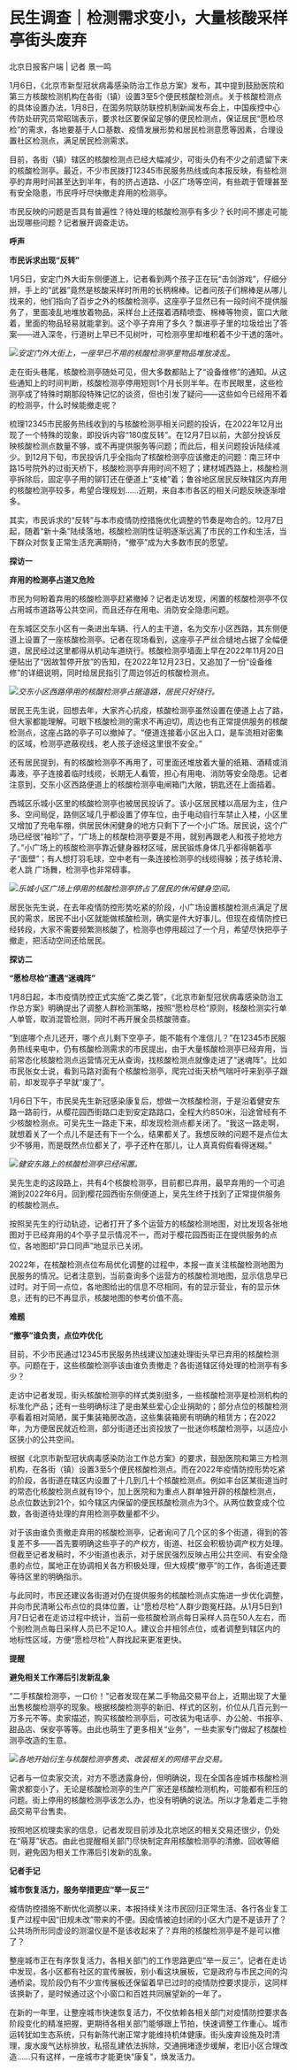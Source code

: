 # 民生调查｜检测需求变小，大量核酸采样亭街头废弃

北京日报客户端 | 记者 景一鸣

1月6日，《北京市新型冠状病毒感染防治工作总方案》发布，其中提到鼓励医院和第三方核酸检测机构在各街（镇）设置3至5个便民核酸检测点。关于核酸检测点的具体设置办法，1月8日，在国务院联防联控机制新闻发布会上，中国疾控中心传防处研究员常昭瑞表示，要求社区要保留足够的便民检测点，保证居民“愿检尽检”的需求，各地要基于人口基数、疫情发展形势和居民检测意愿等因素，合理设置社区检测点，满足居民检测需求。

目前，各街（镇）辖区的核酸检测点已经大幅减少，可街头仍有不少之前遗留下来的核酸检测亭。最近，不少市民拨打12345市民服务热线或向本报反映，有些检测亭的弃用时间甚至达到半年，有的挤占道路、小区广场等空间，有些疏于管理甚至有安全隐患，市民呼吁尽快撤走弃用的检测亭。

市民反映的问题是否具有普遍性？待处理的核酸检测亭有多少？长时间不挪走可能出现哪些问题？记者展开调查走访。

**呼声**

**市民诉求出现“反转”**

1月5日，安定门外大街东侧便道上，记者看到两个孩子正在玩“击剑游戏”，仔细分辨，手上的“武器”竟然是核酸采样时所用的长柄棉棒。记者问孩子们棉棒是从哪儿找来的，他们指向了百步之外的核酸检测亭。这座亭子显然已有一段时间不提供服务了，里面凌乱地堆放着物品，采样台上还摆着酒精喷壶、棉棒等物资，窗口大敞着，里面的物品轻易就能拿到。这个亭子弃用了多久？飘进亭子里的垃圾给出了答案——进入深冬，行道树上早已不见树叶，可检测亭里却堆积着不少干透的落叶。

![](https://inews.gtimg.com/newsapp_bt/0/15601087391/1000)_安定门外大街上，一座早已不用的核酸检测亭里物品堆放凌乱。_

走在街头巷尾，核酸检测亭随处可见，但大多数都贴上了“设备维修”的通知。从这些通知上的时间判断，核酸检测亭停用短则1个月长则半年。在市民眼里，这些检测亭成了特殊时期那段特殊记忆的谈资，但也引发了疑问——这些如今已经用不着的检测亭，什么时候能撤走呢？

梳理12345市民服务热线收到的与核酸检测亭相关问题的投诉，在2022年12月出现了一个特殊的现象，即投诉内容“180度反转”。在12月7日以前，大部分投诉反映核酸检测点数量不够，或不再提供服务等问题；而此后，相关问题投诉陆续减少。到12月下旬，市民投诉几乎全指向了核酸检测亭应该撤走的问题：南三环中路15号院外的过街天桥下，核酸检测亭弃用时间不短了；建材城西路上，核酸检测亭拆除后，固定亭子用的铆钉还在便道上“支棱”着；鲁谷地区居民反映辖区内弃用的核酸检测亭较多，希望合理规划……近期，来自本市各区的相关问题反映逐渐增多。

其实，市民诉求的“反转”与本市疫情防控措施优化调整的节奏是吻合的。12月7日起，随着“新十条”陆续落地，核酸检测阴性证明逐渐远离了市民的工作和生活，当下群众对恢复正常生活充满期待，“撤亭”成为大多数市民的愿望。

**探访一**

**弃用的检测亭占道又危险**

市民为何盼着弃用的核酸检测亭赶紧撤掉？记者走访发现，闲置的核酸检测亭不仅占用城市道路等公共空间，而且还存在用电、消防安全隐患问题。

在东城区交东小区有一条进出车辆、行人的主干道，名为交东小区西路，其东侧便道上设置了一座核酸检测亭。记者在现场看到，这座亭子严丝合缝地占据了全幅便道，居民经过这里都得从机动车道绕行。核酸检测亭墙面上早在2022年11月20日便贴出了“因故暂停开放”的告知，在2022年12月23日，又追加了一份“设备维修”的详细说明，同时给居民指引了周边邻近的核酸检测点。

![](https://inews.gtimg.com/newsapp_bt/0/15601087396/1000)_交东小区西路停用的核酸检测亭占据道路，居民只好绕行。_

居民王先生说，回想去年，大家齐心抗疫，核酸检测亭虽然设置在便道上占了路，但大家都能理解。可眼下核酸检测的需求不再迫切，周边也有正常提供服务的核酸检测点，这座占路的亭子可以撤掉了。“便道连接着小区出入口，是车流相对密集的区域，检测亭遮蔽视线，老人孩子途经这里很不安全。”

还有居民提到，有的核酸检测亭不再用了，可里面还堆放着大量的纸箱、酒精或消毒液，亭子连接着临时线缆，长期无人看管，担心有用电、消防等安全隐患。记者注意到，交东小区西路便道上的核酸检测亭电闸箱门大敞，钥匙还在上面插着。

西城区乐城小区里的核酸检测亭也被居民投诉了。该小区居民楼以高层为主，住户多、空间局促，路侧区域几乎都设置了停车位，由于电动自行车禁止入楼，小区里又增加了充电车棚，供居民休闲健身的地方只剩下了一个小广场。居民说，这个广场已经很“袖珍”了，“广场上的核酸检测亭要是不用，就别再跟老人和孩子抢地方了。”小广场上的核酸检测亭靠近健身器材区域，居民锻炼身体几乎都得朝着亭子“面壁”；有人想打羽毛球，空中老有一条连接检测亭的线缆得躲；孩子练轮滑、老人跳
广场舞，检测亭也非常碍事。

![](https://inews.gtimg.com/newsapp_bt/0/15601087413/1000)_乐城小区广场上停用的核酸检测亭挤占了居民的休闲健身空间。_

居民张先生说，在去年疫情防控形势吃紧的阶段，小广场设置核酸检测点满足了居民的需求，居民不出小区就能做核酸检测，确实是件大好事儿。但现在疫情防控已经转段，大家不需要频繁测核酸了，检测亭也停用超过了一个月，希望尽快把亭子撤走，把活动空间还给居民。

**探访二**

**“愿检尽检”遭遇“迷魂阵”**

1月8日起，本市疫情防控正式实施“乙类乙管”，《北京市新型冠状病毒感染防治工作总方案》明确提出了调整人群检测策略，按照“愿检尽检”原则，核酸检测实行单人单管，取消混管检测，同时不再开展全员核酸筛查。

“到底哪个点儿还开，哪个点儿剩下空亭子，能不能有个准信儿？”在12345市民服务热线来电中，仍有核酸检测需求的市民提出，由于大量核酸检测亭已经弃用，当前常态化核酸检测点运营情况无从查询，找核酸检测点就像走进了“迷魂阵”。比如市民张女士说，看到马路对面有个核酸检测亭，爬完过街天桥气喘吁吁来到亭子跟前，却发现亭子早就“废了”。

1月6日下午，市民吴先生新冠感染康复后，想做一次核酸检测，于是沿着健安东路一路前行，从樱花园西街路口走到安定路路口，全程大约850米，沿途曾经有不少核酸检测点。可吴先生一路走下来，却发现检测点都关闭了。“我这一路走啊，就想着关了一个点儿不是还有下一个么，结果都关了。我想反映的问题不是点位太少不够用，而是既然点位都关了，亭子还杵在那儿，让人真真假假看得迷糊。”

![](https://inews.gtimg.com/newsapp_bt/0/15601087427/1000)_健安东路上的核酸检测亭已经闲置。_

吴先生走的这段路上，共有4个核酸检测亭，目前都已弃用，最早弃用的一个可追溯到2022年6月。回到樱花园西街东侧便道上，吴先生终于找到了正常提供服务的核酸检测点。

按照吴先生的行动轨迹，记者打开了多个运营方的核酸检测地图，对比发现各张地图对于已经弃用的4个亭子显示情况不一，而对于樱花园西街正在提供服务的点位，各地图却“异口同声”地显示已关闭。

2022年，在核酸检测点位布局优化调整的过程中，本报一直关注核酸检测地图为民服务的情况。记者注意到，当前查询多个运营方的核酸检测地图，显示信息早已过时。对于同一点位，各地图给出的信息不尽相同，有的显示营业，有的显示休息，还有的已不再显示，核酸地图的参考价值不高。

**难题**

**“撤亭”谁负责，点位咋优化**

目前，不少市民通过12345市民服务热线建议加速处理街头早已弃用的核酸检测亭。问题在于，这些核酸检测亭该由谁负责撤走？各街道辖区待处理的检测亭有多少？

走访中记者发现，街头核酸检测亭的样式类别挺多，一些核酸检测亭是检测机构的标准化产品；还有一些明确标注了是由某些爱心企业捐助的；部分点位的核酸检测亭看着相对简陋，属于集装箱房改造，这些集装箱房有明确的租赁方；在2022年，为方便居民就近检测，部分街道还出资投放了一批迷你核酸检测亭，以适应小区狭小的公共空间。

根据《北京市新型冠状病毒感染防治工作总方案》的要求，鼓励医院和第三方检测机构，在各街（镇）设置3至5个便民核酸检测点。而在2022年疫情防控形势吃紧的阶段，各街道在辖区内设置了十几到几十个核酸检测点。例如丰台区某街道当时的常态化核酸检测点就有19个，加上医院和为重点人群单独开辟的核酸检测点，总点位数达到21个，如今辖区内保留的便民核酸检测点为3个。从两位数变成个位数，各街道待处理的弃用检测亭数量都不少。

对于该由谁负责撤走弃用的核酸检测亭，记者询问了几个区的多个街道，得到的答复差不多——首先要明确这些亭子的产权方，街道、社区会积极协调产权方处理。但截至记者发稿时，不少街道也表示，对于居民强烈反映占用公共空间、有安全隐患的点位，属地正在协调相关各方积极处理，但大规模“撤亭”的工作，各街道还要等待区里的明确指示。

与此同时，市民还建议各街道对仍在提供服务的核酸检测点实施进一步优化调整，并向市民清晰公布点位的具体位置，让“愿检尽检”人群少跑冤枉路。从1月5日到1月7日记者在走访过程中统计，当前一些核酸检测点每日采样人员在50人左右，而个别检测点每日采样人员已不足10人。建议合并相邻点位，或者调整到辖区内的地标性区域，方便“愿检尽检”人群找起来更准更快。

**提醒**

**避免相关工作滞后引发新乱象**

“二手核酸检测亭，一口价！”记者发现在某二手物品交易平台上，近期出现了大量出售核酸检测亭的现象。根据核酸检测亭的新旧、样式的区别，价位从几百元到一万多元不等。卖家描述，购买核酸检测亭后，可改装为电话亭、办公舱、书报亭、甜品店、保安亭等等。由此也萌生了更多相关“业务”，一些卖家专门做起了核酸检测亭改造的生意。

![](https://inews.gtimg.com/newsapp_bt/0/15601087429/1000)_各地开始衍生与核酸检测亭售卖、改装相关的网络平台交易。_

记者与一位卖家交流，对方不愿透露身份，但明确说，现在全国各座城市核酸检测需求都变小了，无论是核酸检测亭的生产厂家还是核酸检测机构，可能都有积压的问题。街上停用的核酸检测亭该怎么办，也没有明确的说法。所以才急着走二手物品交易平台售卖。

按照地区梳理卖家的信息，记者发现目前涉及北京地区的相关交易还很少，仍处在“萌芽”状态。由此也提醒相关部门尽快制定弃用核酸检测亭的清撤、回收等细则，避免因为相关工作滞后引发新的乱象。

**记者手记**

**城市恢复活力，服务举措更应“举一反三”**

疫情防控措施不断优化调整以来，本报持续关注市民回归正常生活、各行各业复工复产过程中因“旧规未改”带来的不便。因疫情被迫封闭的小区大门是不是该开了？公共场所形同虚设的测温仪是不是该收起来了？弃用的核酸检测亭是不是可以撤了？

整座城市正在有序恢复活力，各相关部门的工作思路更应“举一反三”。记者在走访中发现，各小区都有社区的宣传展板，别小看这块展板，它是政府与市民之间的沟通桥梁。现阶段仍有不少宣传展板还保留着早已过时的疫情防控要求提示，这同样该换新了，是时候通过这个小窗口和百姓共同展望新的一年了。

在新的一年里，让整座城市快速恢复活力，不仅依赖各相关部门对疫情防控要求各阶段变化的精准把握，更期待各相关部门能够跟上节拍，快速调整工作重心。城市运转犹如生态系统，只有新陈代谢正常才能维持机体健康。街头废弃设施及时清理，废水废气达标排放，私搭乱建依法拆除，交通拥堵逐步缓解，老旧小区合理改造……只有这样，一座城市才能更快“康复”，焕发活力。

